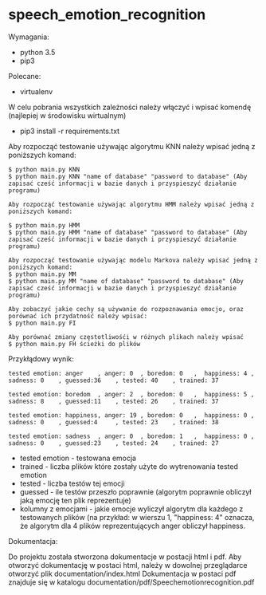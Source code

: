 # speech_emotion_recognition

Wymagania:
* python 3.5
* pip3

Polecane:
* virtualenv

W celu pobrania wszystkich zależności należy włączyć i wpisać komendę (najlepiej w środowisku wirtualnym)
* pip3 install -r requirements.txt

Aby rozpocząć testowanie używając algorytmu KNN należy wpisać jedną z poniższych komand:
```
$ python main.py KNN
$ python main.py KNN "name of database" "password to database" (Aby zapisać cześć informacji w bazie danych i przyspieszyć działanie programu)

Aby rozpocząć testowanie używając algorytmu HMM należy wpisać jedną z poniższych komand:

$ python main.py HMM
$ python main.py HMM "name of database" "password to database" (Aby zapisać cześć informacji w bazie danych i przyspieszyć działanie programu)

Aby rozpocząć testowanie używając modelu Markova należy wpisać jedną z poniższych komand:
$ python main.py MM
$ python main.py MM "name of database" "password to database" (Aby zapisać cześć informacji w bazie danych i przyspieszyć działanie programu)

Aby zobaczyć jakie cechy są używanie do rozpoznawania emocjo, oraz porównać ich przydatność należy wpisać:
$ python main.py FI

Aby porównać zmiany częstotliwośći w różnych plikach należy wpisać
$ python main.py FH ścieżki do plików

```

Przykłądowy wynik:
```
tested emotion: anger	 , anger: 0	 , boredom: 0	,  happiness: 4	, sadness: 0	, guessed:36	, tested: 40	, trained: 37

tested emotion: boredom	 , anger: 2	 , boredom: 0	,  happiness: 5	, sadness: 8	, guessed:11	, tested: 26	, trained: 37

tested emotion: happiness, anger: 19 , boredom: 0	,  happiness: 0	, sadness: 0	, guessed:4	    , tested: 23	, trained: 38

tested emotion: sadness	 , anger: 0	 , boredom: 1	,  happiness: 0	, sadness: 0	, guessed:23	, tested: 24	, trained: 27
```

* tested emotion - testowana emocja
* trained - liczba plików które zostały użyte do wytrenowania tested emotion
* tested - liczba testów tej emocji
* guessed - ile testów przeszło poprawnie (algorytm poprawnie obliczył jaką emocję ten plik reprezentuje)
* kolumny z emocjami - jakie emocje wyliczył algorytm dla każdego z testowanych plików (na przykład:
w wierszu 1, "happiness: 4" oznacza, że algorytm dla 4 plików reprezentujących anger obliczył happiness.

Dokumentacja:

Do projektu została stworzona dokumentacje w postacji html i pdf.
Aby otworzyć dokumentację w postaci html, należy w dowolnej przeglądarce otworzyć plik documentation/index.html
Dokumentacja w postaci pdf znajduje się w katalogu documentation/pdf/Speechemotionrecognition.pdf
